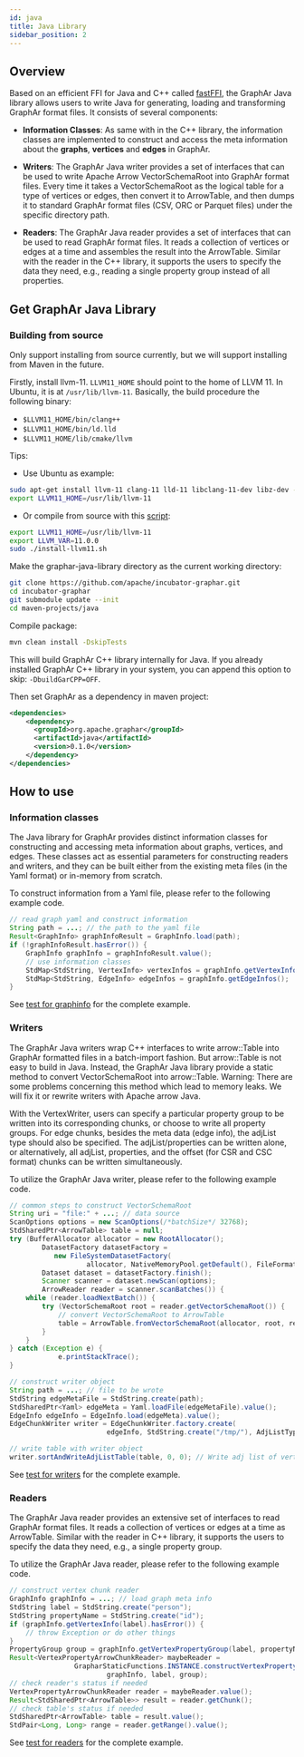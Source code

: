 ```yaml
---
id: java
title: Java Library
sidebar_position: 2
---
```


## Overview

Based on an efficient FFI for Java and C++ called
[fastFFI](https://github.com/alibaba/fastFFI), the GraphAr Java
library allows users to write Java for generating, loading and
transforming GraphAr format files. It consists of several components:

- **Information Classes**: As same with in the C++ library, the
   information classes are implemented to construct and access the meta
   information about the **graphs**, **vertices** and **edges** in
   GraphAr.

- **Writers**: The GraphAr Java writer provides a set of interfaces
   that can be used to write Apache Arrow VectorSchemaRoot into GraphAr format
   files. Every time it takes a VectorSchemaRoot as the logical table
   for a type of vertices or edges, then convert it to ArrowTable, and
   then dumps it to standard GraphAr format files (CSV, ORC or Parquet files) under
   the specific directory path.

- **Readers**: The GraphAr Java reader provides a set of interfaces
   that can be used to read GraphAr format files. It reads a collection of vertices
   or edges at a time and assembles the result into the ArrowTable.
   Similar with the reader in the C++ library, it supports the users to
   specify the data they need, e.g., reading a single property group
   instead of all properties.

## Get GraphAr Java Library

### Building from source

Only support installing from source currently, but we will support
installing from Maven in the future.

Firstly, install llvm-11. `LLVM11_HOME` should point to the home of
LLVM 11. In Ubuntu, it is at `/usr/lib/llvm-11`. Basically, the build
procedure the following binary:

- `$LLVM11_HOME/bin/clang++`
- `$LLVM11_HOME/bin/ld.lld`
- `$LLVM11_HOME/lib/cmake/llvm`

Tips:

- Use Ubuntu as example:

```bash
sudo apt-get install llvm-11 clang-11 lld-11 libclang-11-dev libz-dev -y
export LLVM11_HOME=/usr/lib/llvm-11
```

- Or compile from source with this [script](https://github.com/alibaba/fastFFI/blob/main/docker/install-llvm11.sh):

```bash
export LLVM11_HOME=/usr/lib/llvm-11
export LLVM_VAR=11.0.0
sudo ./install-llvm11.sh
```

Make the graphar-java-library directory as the current working
directory:

```bash
git clone https://github.com/apache/incubator-graphar.git
cd incubator-graphar
git submodule update --init
cd maven-projects/java
```

Compile package:

```bash
mvn clean install -DskipTests
```

This will build GraphAr C++ library internally for Java. If you already installed GraphAr C++ library in your system,
you can append this option to skip: `-DbuildGarCPP=OFF`.

Then set GraphAr as a dependency in maven project:

```xml
<dependencies>
    <dependency>
      <groupId>org.apache.graphar</groupId>
      <artifactId>java</artifactId>
      <version>0.1.0</version>
    </dependency>
</dependencies>
```

## How to use

### Information classes

The Java library for GraphAr provides distinct information classes for
constructing and accessing meta information about graphs, vertices, and
edges. These classes act as essential parameters for constructing
readers and writers, and they can be built either from the existing meta
files (in the Yaml format) or in-memory from scratch.

To construct information from a Yaml file, please refer to the following
example code.

```java
// read graph yaml and construct information
String path = ...; // the path to the yaml file
Result<GraphInfo> graphInfoResult = GraphInfo.load(path);
if (!graphInfoResult.hasError()) {
    GraphInfo graphInfo = graphInfoResult.value();
    // use information classes
    StdMap<StdString, VertexInfo> vertexInfos = graphInfo.getVertexInfos();
    StdMap<StdString, EdgeInfo> edgeInfos = graphInfo.getEdgeInfos();
}
```

See [test for
graphinfo](https://github.com/apache/incubator-graphar/blob/main/maven-projects/java/src/test/java/org/apache/graphar/graphinfo)
for the complete example.

### Writers

The GraphAr Java writers wrap C++ interfaces to write arrow::Table into GraphAr
formatted files in a batch-import fashion. But arrow::Table is not easy
to build in Java. Instead, the GraphAr Java library provide a static
method to convert VectorSchemaRoot into arrow::Table. Warning: There are
some problems concerning this method which lead to memory leaks. We will
fix it or rewrite writers with Apache arrow Java.

With the VertexWriter, users can specify a particular property group to
be written into its corresponding chunks, or choose to write all
property groups. For edge chunks, besides the meta data (edge info), the
adjList type should also be specified. The adjList/properties can be
written alone, or alternatively, all adjList, properties, and the offset
(for CSR and CSC format) chunks can be written simultaneously.

To utilize the GraphAr Java writer, please refer to the following example
code.

```java
// common steps to construct VectorSchemaRoot
String uri = "file:" + ...; // data source
ScanOptions options = new ScanOptions(/*batchSize*/ 32768);
StdSharedPtr<ArrowTable> table = null;
try (BufferAllocator allocator = new RootAllocator();
        DatasetFactory datasetFactory =
           new FileSystemDatasetFactory(
                   allocator, NativeMemoryPool.getDefault(), FileFormat.PARQUET, uri);
        Dataset dataset = datasetFactory.finish();
        Scanner scanner = dataset.newScan(options);
        ArrowReader reader = scanner.scanBatches()) {
    while (reader.loadNextBatch()) {
        try (VectorSchemaRoot root = reader.getVectorSchemaRoot()) {
            // convert VectorSchemaRoot to ArrowTable
            table = ArrowTable.fromVectorSchemaRoot(allocator, root, reader);
        }
    }
} catch (Exception e) {
            e.printStackTrace();
}

// construct writer object
String path = ...; // file to be wrote
StdString edgeMetaFile = StdString.create(path);
StdSharedPtr<Yaml> edgeMeta = Yaml.loadFile(edgeMetaFile).value();
EdgeInfo edgeInfo = EdgeInfo.load(edgeMeta).value();
EdgeChunkWriter writer = EdgeChunkWriter.factory.create(
                        edgeInfo, StdString.create("/tmp/"), AdjListType.ordered_by_source);

// write table with writer object
writer.sortAndWriteAdjListTable(table, 0, 0); // Write adj list of vertex chunk 0 to files
```

See [test for
writers](https://github.com/apache/incubator-graphar/blob/main/maven-projects/java/src/test/java/org/apache/graphar/writers)
for the complete example.

### Readers

The GraphAr Java reader provides an extensive set of interfaces to read
GraphAr format files. It reads a collection of vertices or edges at a time as
ArrowTable. Similar with the reader in C++ library, it supports the
users to specify the data they need, e.g., a single property group.

To utilize the GraphAr Java reader, please refer to the following example
code.

```java
// construct vertex chunk reader
GraphInfo graphInfo = ...; // load graph meta info
StdString label = StdString.create("person");
StdString propertyName = StdString.create("id");
if (graphInfo.getVertexInfo(label).hasError()) {
    // throw Exception or do other things
}
PropertyGroup group = graphInfo.getVertexPropertyGroup(label, propertyName).value();
Result<VertexPropertyArrowChunkReader> maybeReader =
                GrapharStaticFunctions.INSTANCE.constructVertexPropertyArrowChunkReader(
                        graphInfo, label, group);
// check reader's status if needed
VertexPropertyArrowChunkReader reader = maybeReader.value();
Result<StdSharedPtr<ArrowTable>> result = reader.getChunk();
// check table's status if needed
StdSharedPtr<ArrowTable> table = result.value();
StdPair<Long, Long> range = reader.getRange().value();
```

See [test for
readers](https://github.com/apache/incubator-graphar/blob/main/maven-projects/java/src/test/java/org/apache/graphar/readers)
for the complete example.
